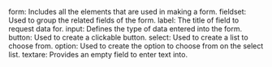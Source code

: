 form: Includes all the elements that are used in making a form.
fieldset: Used to group the related fields of the form.
label: The title of field to request data for.
input: Defines the type of data entered into the form.
button: Used to create a clickable button.
select: Used to create a list to choose from.
option: Used to create the option to choose from on the select list.
textare: Provides an empty field to enter text into.